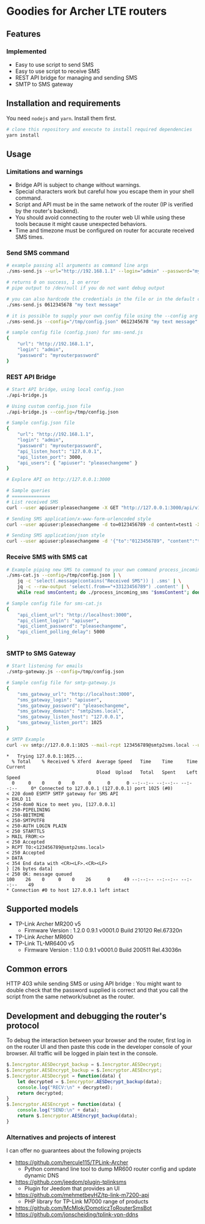 # Goodies for Archer LTE routers

## Features

### Implemented

* Easy to use script to send SMS
* Easy to use script to receive SMS
* REST API bridge for managing and sending SMS
* SMTP to SMS gateway

## Installation and requirements

You need `nodejs` and `yarn`. Install them first.

```bash
# clone this repository and execute to install required dependencies
yarn install
``` 

## Usage

### Limitations and warnings

* Bridge API is subject to change without warnings.
* Special characters work but careful how you escape them in your shell command.
* Script and API must be in the same network of the router (IP is verified by the router's backend).
* You should avoid connecting to the router web UI while using these tools because it might cause unexpected behaviors.
* Time and timezone must be configured on router for accurate received SMS times.

### Send SMS command

```bash
# example passing all arguments as command line args
./sms-send.js --url="http://192.168.1.1" --login="admin" --password="myrouterpassword" "0612345678" "my text message"

# returns 0 on success, 1 on error
# pipe output to /dev/null if you do not want debug output

# you can also hardcode the credentials in the file or in the default config file : config.json
./sms-send.js 0612345678 "my text message"

# it is possible to supply your own config file using the --config arg
./sms-send.js --config="/tmp/config.json" 0612345678 "my text message"

# sample config file (config.json) for sms-send.js
{
    "url": "http://192.168.1.1",
    "login": "admin",
    "password": "myrouterpassword"
}

```

### REST API Bridge

```bash
# Start API bridge, using local config.json
./api-bridge.js

# Using custom config.json file
./api-bridge.js --config=/tmp/config.json

# Sample config.json file
{
    "url": "http://192.168.1.1",
    "login": "admin",
    "password": "myrouterpassword",
    "api_listen_host": "127.0.0.1",
    "api_listen_port": 3000,
    "api_users": { "apiuser": "pleasechangeme" }
}

# Explore API on http://127.0.0.1:3000

# Sample queries
# ==============
# List received SMS
curl --user apiuser:pleasechangeme -X GET "http://127.0.0.1:3000/api/v1/sms/inbox" -H  "accept: application/json"

# Sending SMS application/x-www-form-urlencoded style
curl --user apiuser:pleasechangeme -d to=0123456789 -d content=test1 -X POST "http://127.0.0.1:3000/api/v1/sms/outbox" -H  "accept: application/json"

# Sending SMS application/json style
curl --user apiuser:pleasechangeme -d '{"to":"0123456789", "content":"test2"}' -H 'Content-Type: application/json' -X POST "http://127.0.0.1:3000/api/v1/sms/outbox" -H  "accept: application/json"
```

### Receive SMS with SMS cat

```bash
# Example piping new SMS to command to your own command process_incoming_sms
./sms-cat.js --config=/tmp/config.json | \
    jq -c 'select(.message|contains("Received SMS")) | .sms' | \
    jq -c --raw-output 'select(.from=="+33123456789") .content' | \
    while read smsContent; do ./process_incoming_sms "$smsContent"; done

# Sample config file for sms-cat.js
{
    "api_client_url": "http://localhost:3000",
    "api_client_login": "apiuser",
    "api_client_password": "pleasechangeme",
    "api_client_polling_delay": 5000
}
```

### SMTP to SMS Gateway

```bash
# Start listening for emails
./smtp-gateway.js --config=/tmp/config.json

# Sample config file for smtp-gateway.js
{
    "sms_gateway_url": "http://localhost:3000",
    "sms_gateway_login": "apiuser",
    "sms_gateway_password": "pleasechangeme",
    "sms_gateway_domain": "smtp2sms.local",
    "sms_gateway_listen_host": "127.0.0.1",
    "sms_gateway_listen_port": 1025
}
```

```bash
# SMTP Example
curl -vv smtp://127.0.0.1:1025 --mail-rcpt 123456789@smtp2sms.local --upload-file <(echo && echo -n "Hello world from curl")
```

```
*   Trying 127.0.0.1:1025...
  % Total    % Received % Xferd  Average Speed   Time    Time     Time  Current
                                 Dload  Upload   Total   Spent    Left  Speed
  0     0    0     0    0     0      0      0 --:--:-- --:--:-- --:--:--     0* Connected to 127.0.0.1 (127.0.0.1) port 1025 (#0)
< 220 dom0 ESMTP SMTP gateway for SMS API
> EHLO 11
< 250-dom0 Nice to meet you, [127.0.0.1]
< 250-PIPELINING
< 250-8BITMIME
< 250-SMTPUTF8
< 250-AUTH LOGIN PLAIN
< 250 STARTTLS
> MAIL FROM:<>
< 250 Accepted
> RCPT TO:<123456789@smtp2sms.local>
< 250 Accepted
> DATA
< 354 End data with <CR><LF>.<CR><LF>
} [26 bytes data]
< 250 OK: message queued
100    26    0     0    0    26      0     49 --:--:-- --:--:-- --:--:--    49
* Connection #0 to host 127.0.0.1 left intact
```

## Supported models

* TP-Link Archer MR200 v5
    * Firmware Version : ‪1.2.0 0.9.1 v0001.0 Build 210120 Rel.67320n
* TP-Link Archer MR600
* TP-Link TL-MR6400 v5
    * Firmware Version : 1.1.0 0.9.1 v0001.0 Build 200511 Rel.43036n

## Common errors

HTTP 403 while sending SMS or using API bridge
: You might want to double check that the password supplied is correct and that you call the script from the same network/subnet as the router.

## Development and debugging the router's protocol

To debug the interaction between your browser and the router, first log in on the router UI and then paste this code in the developer console of your browser.
All traffic will be logged in plain text in the console.

```javascript
$.Iencryptor.AESDecrypt_backup = $.Iencryptor.AESDecrypt;
$.Iencryptor.AESEncrypt_backup = $.Iencryptor.AESEncrypt;
$.Iencryptor.AESDecrypt = function(data) {
	let decrypted = $.Iencryptor.AESDecrypt_backup(data);
	console.log("RECV:\n" + decrypted);
	return decrypted;
}
$.Iencryptor.AESEncrypt = function(data) {
	console.log("SEND:\n" + data);
	return $.Iencryptor.AESEncrypt_backup(data);
}
```

### Alternatives and projects of interest

I can offer no guarantees about the following projects

* https://github.com/hercule115/TPLink-Archer
  * Python command line tool to dump MR600 router config and update dynamic DNS
* https://github.com/jeedom/plugin-tplinksms
  * Plugin for Jeedom that provides an UI
* https://github.com/mehmetbeyHZ/tp-link-m7200-api
  * PHP library for TP-Link M7000 range of products
* https://github.com/McMlok/DomoticzToRouterSmsBot
* https://github.com/jonscheiding/tplink-vpn-ddns


